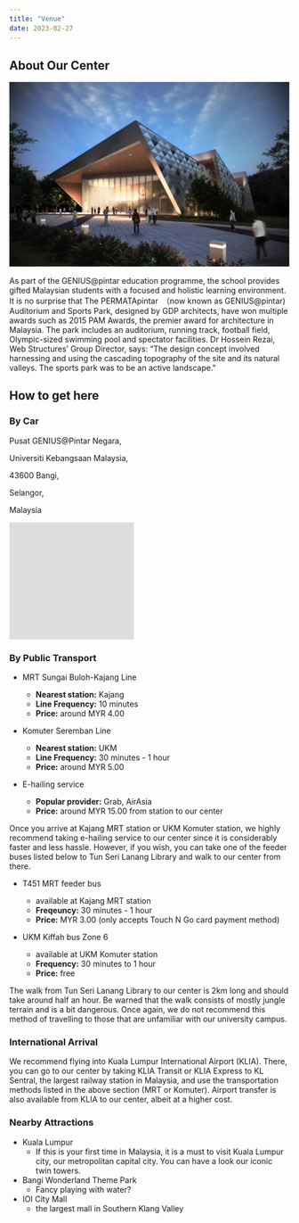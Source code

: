 ```yaml
---
title: "Venue"
date: 2023-02-27
---
```


## About Our Center

![auditorium](/images/audi.webp)

As part of the GENIUS@pintar education programme, the school provides gifted Malaysian students with a focused and holistic learning environment. It is no surprise that The PERMATApintar　（now known as GENIUS@pintar) Auditorium and Sports Park, designed by GDP architects, have won multiple awards such as 2015 PAM Awards, the premier award for architecture in Malaysia. The park includes an auditorium, running track, football field, Olympic-sized swimming pool and spectator facilities. Dr Hossein Rezai, Web Structures’ Group Director, says: “The design concept involved harnessing and using the cascading topography of the site and its natural valleys. The sports park was to be an active landscape."

## How to get here

### By Car

<div id="bycar">

<div class="address">

Pusat GENIUS@Pintar Negara,

Universiti Kebangsaan Malaysia,

43600 Bangi,

Selangor,

Malaysia

</div>

<div class="mapouter"><div class="gmap_canvas"><iframe width="600" height="500" id="gmap_canvas" src="https://maps.google.com/maps?q=pusat%20geniuspintar&t=&z=13&ie=UTF8&iwloc=&output=embed" frameborder="0" scrolling="no" marginheight="0" marginwidth="0"></iframe><a href="https://123movies-to.org"></a><br><style>.mapouter{position:relative;text-align:right;height:15em;width:16em;}</style><a href="https://www.embedgooglemap.net">google map in wordpress</a><style>.gmap_canvas {overflow:hidden;background:none!important;height:15em;width:16em;}</style></div></div>

</div>


### By Public Transport

<div class="cards venue1">

- MRT Sungai Buloh-Kajang Line
    - **Nearest station:** Kajang
    - **Line Frequency:** 10 minutes 
    - **Price:** around MYR 4.00

- Komuter Seremban Line
    - **Nearest station:** UKM
    - **Line Frequency:** 30 minutes - 1 hour 
    - **Price:** around MYR 5.00

- E-hailing service 
    - **Popular provider:** Grab, AirAsia
    - **Price:** around MYR 15.00 from station to our center

</div>

Once you arrive at Kajang MRT station or UKM Komuter station, we highly recommend taking e-hailing service to our center since it is considerably faster and less hassle. However, if you wish, you can take one of the feeder buses listed below to Tun Seri Lanang Library and walk to our center from there.

<div class="cards venue2">

- T451 MRT feeder bus
    - available at Kajang MRT station 
    - **Freqeuncy:** 30 minutes - 1 hour 
    - **Price:** MYR 3.00 (only accepts Touch N Go card payment method)

- UKM Kiffah bus Zone 6 
    - available at UKM Komuter station 
    - **Frequency:** 30 minutes to 1 hour 
    - **Price:** free

</div>

The walk from Tun Seri Lanang Library to our center is 2km long and should take around half an hour. Be warned that the walk consists of mostly jungle terrain and is a bit dangerous. Once again, we do not recommend this method of travelling to those that are unfamiliar with our university campus. 


### International Arrival

We recommend flying into Kuala Lumpur International Airport (KLIA). There, you can go to our center by taking KLIA Transit or KLIA Express to KL Sentral, the largest railway station in Malaysia, and use the transportation methods listed in the above section (MRT or Komuter). Airport transfer is also available from KLIA to our center, albeit at a higher cost.

### Nearby Attractions

<div class="cards venue3">

- Kuala Lumpur
    - If this is your first time in Malaysia, it is a must to visit Kuala Lumpur city, our metropolitan capital city. You can have a look our iconic twin towers.
- Bangi Wonderland Theme Park 
    - Fancy playing with water?
- IOI City Mall 
    - the largest mall in Southern Klang Valley

</div>
